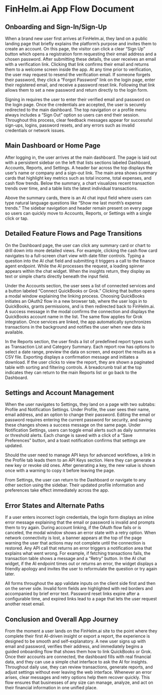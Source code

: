 # FinHelm.ai App Flow Document

## Onboarding and Sign-In/Sign-Up

When a brand new user first arrives at FinHelm.ai, they land on a public landing page that briefly explains the platform’s purpose and invites them to create an account. On this page, the visitor can click a clear “Sign Up” button which opens a registration form requesting their email address and a chosen password. After submitting these details, the user receives an email with a verification link. Clicking that link confirms their email and returns them to a welcome screen inside the app. At any time prior to verification, the user may request to resend the verification email. If someone forgets their password, they click a “Forgot Password” link on the login page, enter their registered email, and receive a password reset link. Following that link allows them to set a new password and return directly to the login form.

Signing in requires the user to enter their verified email and password on the login page. Once the credentials are accepted, the user is securely redirected to the main dashboard. The top navigation or a profile menu always includes a “Sign Out” option so users can end their session. Throughout this process, clear feedback messages appear for successful sign-ups, logins, password resets, and any errors such as invalid credentials or network issues.

## Main Dashboard or Home Page

After logging in, the user arrives at the main dashboard. The page is laid out with a persistent sidebar on the left that lists sections labeled Dashboard, Accounts, Reports, and Settings. A header bar across the top displays the user’s name or company and a sign-out link. The main area shows summary cards that highlight key metrics such as total income, total expenses, and cash flow trends. Below the summary, a chart visualizes recent transaction trends over time, and a table lists the latest individual transactions.

Above the summary cards, there is an AI chat input field where users can type natural language questions like “Show me last month’s expense trends.” The sidebar navigation and header remain present on every page so users can quickly move to Accounts, Reports, or Settings with a single click or tap.

## Detailed Feature Flows and Page Transitions

On the Dashboard page, the user can click any summary card or chart to drill down into more detailed views. For example, clicking the cash flow card navigates to a full-screen chart view with date filter controls. Typing a question into the AI chat field and submitting it triggers a call to the finance agent endpoint. While the AI processes the request, a loading spinner appears within the chat widget. When the insights return, they display as text or simple charts directly beneath the input field.

Under the Accounts section, the user sees a list of connected services and a button labeled “Connect QuickBooks or Grok.” Clicking that button opens a modal window explaining the linking process. Choosing QuickBooks initiates an OAuth2 flow in a new browser tab, where the user logs in to QuickBooks, grants permissions, and is then redirected back to FinHelm.ai. A success message in the modal confirms the connection and displays the QuickBooks account name in the list. The same flow applies for Grok integration. Once services are linked, the app automatically synchronizes transactions in the background and notifies the user when new data is available.

In the Reports section, the user finds a list of predefined report types such as Transaction List and Category Summary. Each report row has options to select a date range, preview the data on screen, and export the results as a CSV file. Exporting displays a confirmation message and initiates a download. If the user clicks to view the report, they are shown a paginated table with sorting and filtering controls. A breadcrumb trail at the top indicates they can return to the main Reports list or go back to the Dashboard.

## Settings and Account Management

When the user navigates to Settings, they land on a page with two subtabs: Profile and Notification Settings. Under Profile, the user sees their name, email address, and an option to change their password. Editing the email or password requires entering the current password for security, and saving these changes shows a success message on the same page. Under Notification Settings, users can toggle email alerts such as daily summaries or threshold alerts. Each change is saved with a click of a “Save Preferences” button, and a toast notification confirms that settings are updated.

Should the user need to manage API keys for advanced workflows, a link in the Profile tab leads them to an API Keys section. Here they can generate a new key or revoke old ones. After generating a key, the new value is shown once with a warning to copy it before leaving the page.

From Settings, the user can return to the Dashboard or navigate to any other section using the sidebar. Their updated profile information and preferences take effect immediately across the app.

## Error States and Alternate Paths

If a user enters incorrect login credentials, the login form displays an inline error message explaining that the email or password is invalid and prompts them to try again. During account linking, if the OAuth flow fails or is canceled, the modal window shows an error state with a retry option. When network connectivity is lost, a banner appears at the top of the page warning the user that actions may not complete until the connection is restored. Any API call that returns an error triggers a notification area that explains what went wrong. For example, if fetching transactions fails, the transaction table shows a message and a “Retry” button. In the AI chat widget, if the AI endpoint times out or returns an error, the widget displays a friendly apology and invites the user to reformulate the question or try again later.

All forms throughout the app validate inputs on the client side first and then on the server side. Invalid form fields are highlighted with red borders and accompanied by brief error text. Password reset links expire after a configurable time, and expired links lead to a page that lets the user request another reset email.

## Conclusion and Overall App Journey

From the moment a user lands on the FinHelm.ai site to the point where they complete their first AI-driven insight or export a report, the experience is designed to be smooth and self-explanatory. A new user signs up with email and password, verifies their address, and immediately begins a guided onboarding flow that shows them how to link QuickBooks or Grok. Once their accounts are connected, the dashboard fills with real financial data, and they can use a simple chat interface to ask the AI for insights. Throughout daily use, they can review transactions, generate reports, and adjust settings without ever leaving the web interface. Whenever an error arises, clear messages and retry options help them recover quickly. This flow ensures that businesses of any size can manage, analyze, and act on their financial information in one unified place.